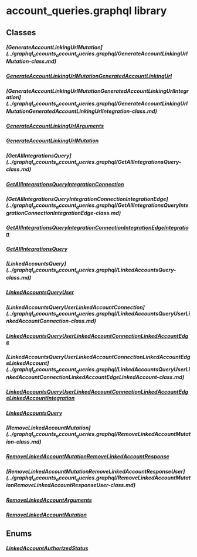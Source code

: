 


# account_queries.graphql library











## Classes

##### [GenerateAccountLinkingUrl$Mutation](../graphql_accounts_account_queries.graphql/GenerateAccountLinkingUrl$Mutation-class.md)



 


##### [GenerateAccountLinkingUrl$Mutation$GeneratedAccountLinkingUrl](../graphql_accounts_account_queries.graphql/GenerateAccountLinkingUrl$Mutation$GeneratedAccountLinkingUrl-class.md)



 


##### [GenerateAccountLinkingUrl$Mutation$GeneratedAccountLinkingUrl$Integration](../graphql_accounts_account_queries.graphql/GenerateAccountLinkingUrl$Mutation$GeneratedAccountLinkingUrl$Integration-class.md)



 


##### [GenerateAccountLinkingUrlArguments](../graphql_accounts_account_queries.graphql/GenerateAccountLinkingUrlArguments-class.md)



 


##### [GenerateAccountLinkingUrlMutation](../graphql_accounts_account_queries.graphql/GenerateAccountLinkingUrlMutation-class.md)



 


##### [GetAllIntegrations$Query](../graphql_accounts_account_queries.graphql/GetAllIntegrations$Query-class.md)



 


##### [GetAllIntegrations$Query$IntegrationConnection](../graphql_accounts_account_queries.graphql/GetAllIntegrations$Query$IntegrationConnection-class.md)



 


##### [GetAllIntegrations$Query$IntegrationConnection$IntegrationEdge](../graphql_accounts_account_queries.graphql/GetAllIntegrations$Query$IntegrationConnection$IntegrationEdge-class.md)



 


##### [GetAllIntegrations$Query$IntegrationConnection$IntegrationEdge$Integration](../graphql_accounts_account_queries.graphql/GetAllIntegrations$Query$IntegrationConnection$IntegrationEdge$Integration-class.md)



 


##### [GetAllIntegrationsQuery](../graphql_accounts_account_queries.graphql/GetAllIntegrationsQuery-class.md)



 


##### [LinkedAccounts$Query](../graphql_accounts_account_queries.graphql/LinkedAccounts$Query-class.md)



 


##### [LinkedAccounts$Query$User](../graphql_accounts_account_queries.graphql/LinkedAccounts$Query$User-class.md)



 


##### [LinkedAccounts$Query$User$LinkedAccountConnection](../graphql_accounts_account_queries.graphql/LinkedAccounts$Query$User$LinkedAccountConnection-class.md)



 


##### [LinkedAccounts$Query$User$LinkedAccountConnection$LinkedAccountEdge](../graphql_accounts_account_queries.graphql/LinkedAccounts$Query$User$LinkedAccountConnection$LinkedAccountEdge-class.md)



 


##### [LinkedAccounts$Query$User$LinkedAccountConnection$LinkedAccountEdge$LinkedAccount](../graphql_accounts_account_queries.graphql/LinkedAccounts$Query$User$LinkedAccountConnection$LinkedAccountEdge$LinkedAccount-class.md)



 


##### [LinkedAccounts$Query$User$LinkedAccountConnection$LinkedAccountEdge$LinkedAccount$Integration](../graphql_accounts_account_queries.graphql/LinkedAccounts$Query$User$LinkedAccountConnection$LinkedAccountEdge$LinkedAccount$Integration-class.md)



 


##### [LinkedAccountsQuery](../graphql_accounts_account_queries.graphql/LinkedAccountsQuery-class.md)



 


##### [RemoveLinkedAccount$Mutation](../graphql_accounts_account_queries.graphql/RemoveLinkedAccount$Mutation-class.md)



 


##### [RemoveLinkedAccount$Mutation$RemoveLinkedAccountResponse](../graphql_accounts_account_queries.graphql/RemoveLinkedAccount$Mutation$RemoveLinkedAccountResponse-class.md)



 


##### [RemoveLinkedAccount$Mutation$RemoveLinkedAccountResponse$User](../graphql_accounts_account_queries.graphql/RemoveLinkedAccount$Mutation$RemoveLinkedAccountResponse$User-class.md)



 


##### [RemoveLinkedAccountArguments](../graphql_accounts_account_queries.graphql/RemoveLinkedAccountArguments-class.md)



 


##### [RemoveLinkedAccountMutation](../graphql_accounts_account_queries.graphql/RemoveLinkedAccountMutation-class.md)



 








## Enums

##### [LinkedAccountAuthorizedStatus](../graphql_accounts_account_queries.graphql/LinkedAccountAuthorizedStatus-class.md)



 









